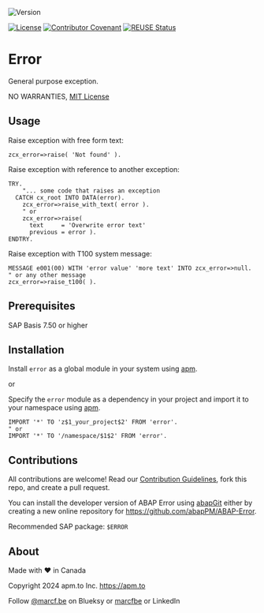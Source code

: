 ![Version](https://img.shields.io/endpoint?url=https://shield.abap.space/version-shield-json/github/abapPM/ABAP-Error/src/zcx_error.clas.abap/c_version&label=Version&color=blue)

[![License](https://img.shields.io/github/license/abapPM/ABAP-Error?label=License&color=success)](https://github.com/abapPM/ABAP-Error/blob/main/LICENSE)
[![Contributor Covenant](https://img.shields.io/badge/Contributor%20Covenant-2.1-4baaaa.svg?color=success)](https://github.com/abapPM/.github/blob/main/CODE_OF_CONDUCT.md)
[![REUSE Status](https://api.reuse.software/badge/github.com/abapPM/ABAP-Error)](https://api.reuse.software/info/github.com/abapPM/ABAP-Error)

# Error

General purpose exception.

NO WARRANTIES, [MIT License](https://github.com/abapPM/ABAP-Error/blob/main/LICENSE)

## Usage

Raise exception with free form text:

```abap
zcx_error=>raise( 'Not found' ).
```

Raise exception with reference to another exception:

```abap
TRY.
    "... some code that raises an exception
  CATCH cx_root INTO DATA(error).
    zcx_error=>raise_with_text( error ).
    " or
    zcx_error=>raise(
      text     = 'Overwrite error text'
      previous = error ).
ENDTRY.
```

Raise exception with T100 system message:

```abap
MESSAGE e001(00) WITH 'error value' 'more text' INTO zcx_error=>null. " or any other message
zcx_error=>raise_t100( ).
```

## Prerequisites

SAP Basis 7.50 or higher

## Installation

Install `error` as a global module in your system using [apm](https://abappm.com).

or

Specify the `error` module as a dependency in your project and import it to your namespace using [apm](https://abappm.com).

```abap
IMPORT '*' TO 'z$1_your_project$2' FROM 'error'.
" or
IMPORT '*' TO '/namespace/$1$2' FROM 'error'.
```

## Contributions

All contributions are welcome! Read our [Contribution Guidelines](https://github.com/abapPM/ABAP-Error/blob/main/CONTRIBUTING.md), fork this repo, and create a pull request.

You can install the developer version of ABAP Error using [abapGit](https://github.com/abapGit/abapGit) either by creating a new online repository for https://github.com/abapPM/ABAP-Error.

Recommended SAP package: `$ERROR`

## About

Made with ❤️ in Canada

Copyright 2024 apm.to Inc. <https://apm.to>

Follow [@marcf.be](https://bsky.app/profile/marcf.be) on Blueksy or [marcfbe](https://linkedin.com/in/marcfbe) or LinkedIn
